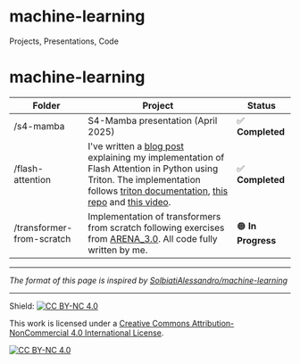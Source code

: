 # machine-learning
Projects, Presentations, Code
# machine-learning

| Folder | Project | Status |
|--------|---------|--------|
| /s4-mamba | S4-Mamba presentation (April 2025) | ✅ **Completed** |
| /flash-attention | I've written a [blog post](https://dimitrov.substack.com/p/implementing-flash-attention) explaining my implementation of Flash Attention in Python using Triton. The implementation follows [triton documentation](https://triton-lang.org/main/index.html), [this repo](https://github.com/hkproj/triton-flash-attention) and [this video](https://www.youtube.com/watch?v=zy8ChVd_oTM). | ✅ **Completed** |
| /transformer-from-scratch | Implementation of transformers from scratch following exercises from [ARENA_3.0](https://github.com/callummcdougall/ARENA_3.0). All code fully written by me. | 🟠 **In Progress** |


---

*The format of this page is inspired by [SolbiatiAlessandro/machine-learning](https://github.com/SolbiatiAlessandro/machine-learning?tab=readme-ov-file)*

---
Shield: [![CC BY-NC 4.0][cc-by-nc-shield]][cc-by-nc]

This work is licensed under a
[Creative Commons Attribution-NonCommercial 4.0 International License][cc-by-nc].

[![CC BY-NC 4.0][cc-by-nc-image]][cc-by-nc]

[cc-by-nc]: https://creativecommons.org/licenses/by-nc/4.0/
[cc-by-nc-image]: https://licensebuttons.net/l/by-nc/4.0/88x31.png
[cc-by-nc-shield]: https://img.shields.io/badge/License-CC%20BY--NC%204.0-lightgrey.svg
